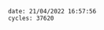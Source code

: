 

                date: 21/04/2022 16:57:56
                cycles: 37620

                         